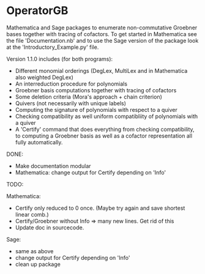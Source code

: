 # OperatorGB
Mathematica and Sage packages to enumerate non-commutative Groebner bases together with tracing of cofactors.
To get started in Mathematica see the file 'Documentation.nb' and to use the Sage version of the package look at the 'Introductory_Example.py' file. 

Version 1.1.0 includes (for both programs):
  * Different monomial orderings (DegLex, MultiLex and in Mathematica also weighted DegLex)
  * An interreduction procedure for polynomials
  * Groebner basis computations together with tracing of cofactors
  * Some deletion criteria (Mora's approach + chain criterion)
  * Quivers (not necessarily with unique labels)
  * Computing the signature of polynomials with respect to a quiver 
  * Checking compatibility as well uniform compatibliity of polynomials with a quiver
  * A 'Certify' command that does everything from checking compatibility, to computing a Groebner basis as well as a cofactor representation all fully automatically.

DONE:
  * Make documentation modular
  * Mathematica: change output for Certify depending on 'Info'

TODO:

Mathematica:
  * Certify only reduced to 0 once. (Maybe try again and save shortest linear comb.)
  * Certify/Groebner without Info => many new lines. Get rid of this
  * Update doc in sourcecode.
  
Sage:
  * same as above
  * change output for Certify depending on 'Info'
  * clean up package

